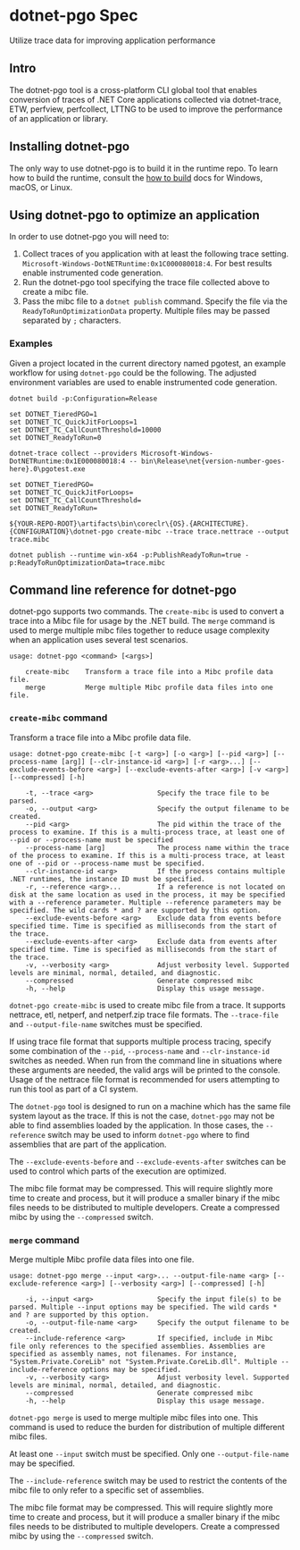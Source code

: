 # dotnet-pgo Spec
Utilize trace data for improving application performance

## Intro

The dotnet-pgo tool is a cross-platform CLI global tool that enables conversion of traces of .NET Core applications collected via dotnet-trace, ETW, perfview, perfcollect, LTTNG to be used to improve the performance of an application or library.

## Installing dotnet-pgo

The only way to use dotnet-pgo is to build it in the runtime repo. To learn how to build the runtime, consult the [how to build](https://github.com/dotnet/runtime/tree/main/docs/workflow/building/coreclr) docs for Windows, macOS, or Linux.

## Using dotnet-pgo to optimize an application

In order to use dotnet-pgo you will need to:

1. Collect traces of you application with at least the following trace setting. `Microsoft-Windows-DotNETRuntime:0x1C000080018:4`. For best results enable instrumented code generation.
2. Run the dotnet-pgo tool specifying the trace file collected above to create a mibc file.
3. Pass the mibc file to a `dotnet publish` command. Specify the file via the `ReadyToRunOptimizationData` property. Multiple files may be passed separated by `;` characters.

### Examples

Given a project located in the current directory named pgotest, an example workflow for using `dotnet-pgo` could be the following. The adjusted environment variables are used to enable instrumented code generation.

```
dotnet build -p:Configuration=Release

set DOTNET_TieredPGO=1
set DOTNET_TC_QuickJitForLoops=1
set DOTNET_TC_CallCountThreshold=10000
set DOTNET_ReadyToRun=0

dotnet-trace collect --providers Microsoft-Windows-DotNETRuntime:0x1E000080018:4 -- bin\Release\net{version-number-goes-here}.0\pgotest.exe

set DOTNET_TieredPGO=
set DOTNET_TC_QuickJitForLoops=
set DOTNET_TC_CallCountThreshold=
set DOTNET_ReadyToRun=

${YOUR-REPO-ROOT}\artifacts\bin\coreclr\{OS}.{ARCHITECTURE}.{CONFIGURATION}\dotnet-pgo create-mibc --trace trace.nettrace --output trace.mibc

dotnet publish --runtime win-x64 -p:PublishReadyToRun=true -p:ReadyToRunOptimizationData=trace.mibc
```

## Command line reference for dotnet-pgo

dotnet-pgo supports two commands. The `create-mibc` is used to convert a trace into a Mibc file for usage by the .NET build. The `merge` command is used to merge multiple mibc files together to reduce usage complexity when an application uses several test scenarios.

```
usage: dotnet-pgo <command> [<args>]

    create-mibc    Transform a trace file into a Mibc profile data file.
    merge          Merge multiple Mibc profile data files into one file.
```

### `create-mibc` command
Transform a trace file into a Mibc profile data file.
```
usage: dotnet-pgo create-mibc [-t <arg>] [-o <arg>] [--pid <arg>] [--process-name [arg]] [--clr-instance-id <arg>] [-r <arg>...] [--exclude-events-before <arg>] [--exclude-events-after <arg>] [-v <arg>] [--compressed] [-h]

    -t, --trace <arg>                Specify the trace file to be parsed.
    -o, --output <arg>               Specify the output filename to be created.
    --pid <arg>                      The pid within the trace of the process to examine. If this is a multi-process trace, at least one of --pid or --process-name must be specified
    --process-name [arg]             The process name within the trace of the process to examine. If this is a multi-process trace, at least one of --pid or --process-name must be specified.
    --clr-instance-id <arg>          If the process contains multiple .NET runtimes, the instance ID must be specified.
    -r, --reference <arg>...         If a reference is not located on disk at the same location as used in the process, it may be specified with a --reference parameter. Multiple --reference parameters may be specified. The wild cards * and ? are supported by this option.
    --exclude-events-before <arg>    Exclude data from events before specified time. Time is specified as milliseconds from the start of the trace.
    --exclude-events-after <arg>     Exclude data from events after specified time. Time is specified as milliseconds from the start of the trace.
    -v, --verbosity <arg>            Adjust verbosity level. Supported levels are minimal, normal, detailed, and diagnostic.
    --compressed                     Generate compressed mibc
    -h, --help                       Display this usage message.
```

`dotnet-pgo create-mibc` is used to create mibc file from a trace. It supports nettrace, etl, netperf, and netperf.zip trace file formats. The `--trace-file` and `--output-file-name` switches must be specified.

If using trace file format that supports multiple process tracing, specify some combination of the `--pid`, `--process-name` and `--clr-instance-id` switches as needed. When run from the command line in situations where these arguments are needed, the valid args will be printed to the console. Usage of the nettrace file format is recommended for users attempting to run this tool as part of a CI system.

The `dotnet-pgo` tool is designed to run on a machine which has the same file system layout as the trace. If this is not the case, `dotnet-pgo` may not be able to find assemblies loaded by the application. In those cases, the `--reference` switch may be used to inform `dotnet-pgo` where to find assemblies that are part of the application.

The `--exclude-events-before` and `--exclude-events-after` switches can be used to control which parts of the execution are optimized.

The mibc file format may be compressed. This will require slightly more time to create and process, but it will produce a smaller binary if the mibc files needs to be distributed to multiple developers. Create a compressed mibc by using the `--compressed` switch.

### `merge` command
Merge multiple Mibc profile data files into one file.

```
usage: dotnet-pgo merge --input <arg>... --output-file-name <arg> [--exclude-reference <arg>] [--verbosity <arg>] [--compressed] [-h]

    -i, --input <arg>                Specify the input file(s) to be parsed. Multiple --input options may be specified. The wild cards * and ? are supported by this option.
    -o, --output-file-name <arg>     Specify the output filename to be created.
    --include-reference <arg>        If specified, include in Mibc file only references to the specified assemblies. Assemblies are specified as assembly names, not filenames. For instance, "System.Private.CoreLib" not "System.Private.CoreLib.dll". Multiple --include-reference options may be specified.
    -v, --verbosity <arg>            Adjust verbosity level. Supported levels are minimal, normal, detailed, and diagnostic.
    --compressed                     Generate compressed mibc
    -h, --help                       Display this usage message.
```

`dotnet-pgo merge` is used to merge multiple mibc files into one. This command is used to reduce the burden for distribution of multiple different mibc files.

At least one `--input` switch must be specified. Only one `--output-file-name` may be specified.

The `--include-reference` switch may be used to restrict the contents of the mibc file to only refer to a specific set of assemblies.

The mibc file format may be compressed. This will require slightly more time to create and process, but it will produce a smaller binary if the mibc files needs to be distributed to multiple developers. Create a compressed mibc by using the `--compressed` switch.
